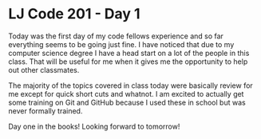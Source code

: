 # LJ Code 201 - Day 1
Today was the first day of my code fellows experience and so far everything seems to be going just fine.
I have noticed that due to my computer science degree I have a head start on a lot of the people in this class.
That will be useful for me when it gives me the opportunity to help out other classmates.

The majority of the topics covered in class today were basically review for me except for quick short cuts and whatnot.
I am excited to actually get some training on Git and GitHub because I used these in school but was never formally trained.

Day one in the books! Looking forward to tomorrow!
